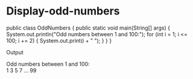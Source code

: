 # Display-odd-numbers
public class OddNumbers {
    public static void main(String[] args) {
        System.out.println("Odd numbers between 1 and 100:");
        for (int i = 1; i <= 100; i += 2) {
            System.out.print(i + " ");
        }
    }
}

Output

Odd numbers between 1 and 100:  
1 3 5 7 ... 99
